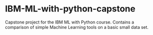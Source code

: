 # IBM-ML-with-python-capstone
Capstone project for the IBM ML with Python course. Contains a comparison of simple Machine Learning tools on a basic small data set.
